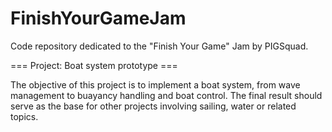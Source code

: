 # FinishYourGameJam
Code repository dedicated to the "Finish Your Game" Jam by PIGSquad. 

=== Project: Boat system prototype ===

The objective of this project is to implement a boat system, from wave management to buayancy handling and boat control. The final result should serve as the base for other projects involving sailing, water or related topics.

